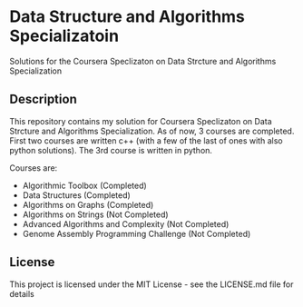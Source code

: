 # Data Structure and Algorithms Specializatoin

Solutions for the Coursera Speclizaton on Data Strcture and Algorithms Specialization

## Description

This repository contains my solution for Coursera Speclizaton on Data Strcture and Algorithms Specialization. As of now, 3 courses are completed. 
First two courses are written c++ (with a few of the last of ones with also python solutions). The 3rd course is written in python.

Courses are:
* Algorithmic Toolbox (Completed)
* Data Structures (Completed)
* Algorithms on Graphs (Completed)
* Algorithms on Strings (Not Completed)
* Advanced Algorithms and Complexity (Not Completed)
* Genome Assembly Programming Challenge (Not Completed)


## License

This project is licensed under the MIT License - see the LICENSE.md file for details
